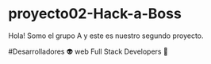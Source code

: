 # proyecto02-Hack-a-Boss

Hola! Somo el grupo A y este es nuestro segundo proyecto.

#Desarrolladores 👽 web Full Stack Developers 👾 

<a src="./IMG_NodeJs_.png" alt="Node">